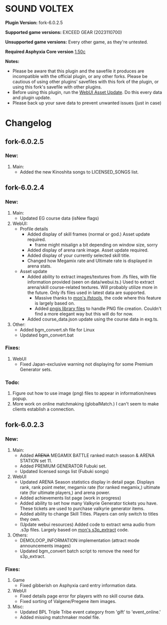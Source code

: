 # SOUND VOLTEX

**Plugin Version:** fork-6.0.2.5

**Supported game versions:** EXCEED GEAR (2023110700)

**Unsupported game versions:** Every other game, as they're untested.

**Required Asphyxia Core version** [1.50c](https://github.com/asphyxia-core/asphyxia-core.github.io/releases/tag/v1.50)

**Notes:**
- Please be aware that this plugin and the savefile it produces are incompatible with the official plugin, or any other forks. Please be cautious of using other plugins' savefiles with this fork of the plugin, or using this fork's savefile with other plugins.
- Before using this plugin, run the [WebUI Asset Update](/plugin/sdvx@asphyxia/update%20webui%20assets). Do this every data and plugin update.
- Please back up your save data to prevent unwanted issues (just in case)


Changelog
===========
## fork-6.0.2.5

### New:

1. Main:
	- Added the new Kinoshita songs to LICENSED_SONGS list.

## fork-6.0.2.4

### New:

1. Main:
	- Updated EG course data (isNew flags)
2. WebUI:
	- Profile details
		- Added display of skill frames (normal or god.) Asset update required. 
			- frame might misalign a bit depending on window size, sorry
		- Added display of arena rank image. Asset update required.
		- Added display of your currently selected skill title.
		- Changed how Megamix rate and Ultimate rate is displayed in arena stats.
	- Asset update
		- Added ability to extract images/textures from .ifs files, with file information provided (seen on data/webui.ts.) Used to extract arena/skill course-related textures. Will probably utilize more in the future. Only ifs files used in latest data are supported.
			- Massive thanks to [mon's ifstools](https://github.com/mon/ifstools), the code where this feature is largely based on.
			- Added [pngjs library files](https://github.com/pngjs/pngjs) to handle PNG file creation. Couldn't find a more elegant way but this will do for now.
		- Added course_data.json update using the course data in exg.ts.
3. Other:
	- Added bgm_convert.sh file for Linux
	- Updated bgm_convert.bat

### Fixes:
1. WebUI
	- Fixed Japan-exclusive warning not displaying for some Premium Generator sets.

### Todo:
1. Figure out how to use image (png) files to appear in information/news popup.
2. More work on online matchmaking (globalMatch.) I can't seem to make clients establish a connection.


## fork-6.0.2.3

### New:

1. Main:
	- Added ~~ARENA~~ MEGAMIX BATTLE ranked match season & ARENA STATION set 11.
	- Added PREMIUM GENERATOR Fubuki set.
	- Updated licensed songs list (Fubuki songs)
2. WebUI
	- Updated ARENA Season statistics display in detail page. Displays rank, rank point meter, megamix rate (for ranked megamix,) ultimate rate (for ultimate players,) and arena power.
	- Added achievements list page (work in progress)
	- Added ability to set how many Valkyrie Generator tickets you have. These tickets are used to purchase valkyrie generator items.
	- Added ability to change Skill Titles. Players can only switch to titles they own.
	- (Update webui resources) Added code to extract wma audio from .s3p files. Largely based on [mon's s3p_extract](https://github.com/mon/s3p_extract) code.
3. Others:
	- DEMOLOOP_INFORMATION implementation (attract mode announcements images)
	- Updated bgm\_convert batch script to remove the need for s3p\_extract.

### Fixes:

1. Game
	- Fixed gibberish on Asphyxia card entry information data.
2. WebUI
	- Fixed details page error for players with no skill course data.
	- Fixed sorting of Valgene/Pregene item images.
3. Misc:
	- Updated BPL Triple Tribe event category from 'gift' to 'event_online.'
	- Added missing matchmaker model file.
